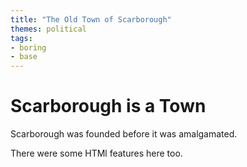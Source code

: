 ```yaml
---
title: "The Old Town of Scarborough"
themes: political
tags:
- boring
- base
---
```

# Scarborough is a Town

Scarborough was founded before it was amalgamated.

There were some HTMl features here too. 


